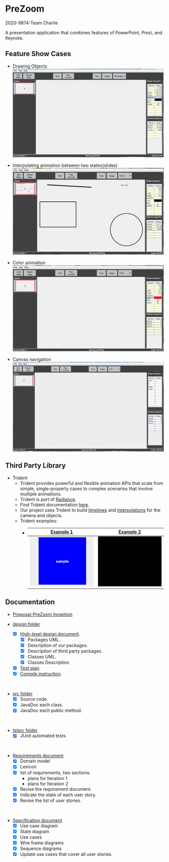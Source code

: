 # PreZoom 

2020-9874-Team Charlie

A presentation application that combines features of PowerPoint, Prezi, and Keynote.

## Feature Show Cases

* Drawing Objects
![example 1](docs/res/Drawing.gif)

* Interpolating animation between two states(slides)
![example 1](docs/res/Moving.gif)

* Color animation
![example 1](docs/res/Color.gif)

* Canvas navigation
![example 1](docs/res/Navigation.gif)

## Third Party Library
+ Trident
    - Trident provides powerful and flexible animation APIs that scale from simple, single-property cases to complex scenarios that involve multiple animations.
    - Trident is part of [Radiance](https://github.com/kirill-grouchnikov/radiance).
    - Find Trident documentation [here](https://github.com/kirill-grouchnikov/radiance/blob/master/docs/trident/trident.md).
    - Our project uses Trident to build [timelines](https://github.com/kirill-grouchnikov/radiance/blob/master/docs/trident/TimelineLifecycle.md) and [interpolations](https://github.com/kirill-grouchnikov/radiance/blob/master/docs/trident/TimelineInterpolatingFields.md) for the camera and objects.
    - Trident examples:
      - | [Example 1](https://github.com/kirill-grouchnikov/radiance/blob/master/docs/trident/SimpleSwingExample.md) | [Example 2](https://github.com/kirill-grouchnikov/radiance/blob/master/docs/trident/ParallelSwingTimelines.md) |
        | :---------: | :---------: |
        | ![example 1](docs/design/res/GIF_Trident_example_1.gif) | ![example 2](docs/design/res/GIF_Trident_example_2.gif) |

## Documentation

* [Proposal-PreZoom Inception](docs/2020-prezoom-inception-doc.pdf)

* [design folder](docs/design)
    - [x] [High-level design document](docs/design/High-level_Design.md).
        + [x] Packages UML.
        + [x] Description of our packages.
        + [x] Description of third party packages.
        + [x] Classes UML.
        + [x] Classes Description.
    - [x] [Test plan](docs/design/Test_Plan.md).
    - [x] [Compile instruction](docs/design/Compile_Instruction.md).
<br/>

* [src folder](src)
    - [x] Source code.
    - [x] JavaDoc each class.
    - [x] JavaDoc each public method.
<br/>
  
* [tstsrc folder](tstsrc)
    - [x] JUnit automated tests
<br/>

* [Requirements document](docs/requirements/Requirements.md)
    - [x] Domain model
    - [x] Lexicon
    - [x] list of requirements, two sections:
      - plans for Iteration 1
      - plans for Iteration 2
    - [x] Revise the requirement document.
    - [x] Indicate the state of each user story.
    - [x] Revise the list of user stories. 
<br/>
    
* [Specification document](docs/requirements/Specification.md)
    - [x] Use case diagram
    - [x] State diagram
    - [x] Use cases
    - [x] Wire frame diagrams
    - [x] Sequence diagrams 
    - [x] Update use cases that cover all user stories.
<br/>
     
